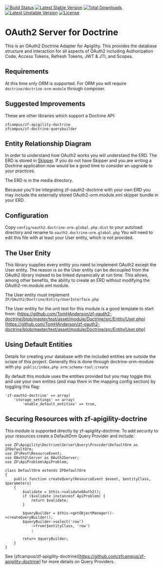 [![Build Status](https://travis-ci.org/TomHAnderson/zf-oauth2-doctrine.svg?branch=0.1.0)](https://travis-ci.org/TomHAnderson/zf-oauth2-doctrine)
[![Latest Stable Version](https://poser.pugx.org/zfcampus/zf-oauth2-doctrine/v/stable.svg)](https://packagist.org/packages/zfcampus/zf-oauth2-doctrine) [![Total Downloads](https://poser.pugx.org/zfcampus/zf-oauth2-doctrine/downloads.svg)](https://packagist.org/packages/zfcampus/zf-oauth2-doctrine) [![Latest Unstable Version](https://poser.pugx.org/zfcampus/zf-oauth2-doctrine/v/unstable.svg)](https://packagist.org/packages/zfcampus/zf-oauth2-doctrine) [![License](https://poser.pugx.org/zfcampus/zf-oauth2-doctrine/license.svg)](https://packagist.org/packages/zfcampus/zf-oauth2-doctrine)

OAuth2 Server for Doctrine
==========================

This is an OAuth2 Doctrine Adapter for Apigility.  This provides the database structure and interaction for all aspects of OAuth2 including Authorization Code, Access Tokens, Refresh Tokens, JWT & JTI, and Scopes.

Requirements
------------

At this time only ORM is supported.  For ORM you will require `doctrine/doctrine-orm-module` through composer.


Suggested Improvements
----------------------

These are other libraries which support a Doctrine API:
```
zfcampus/zf-apigility-doctrine
zfcampus/zf-doctrine-querybuilder
```


Entity Relationship Diagram
---------------------------

In order to understand how OAuth2 works you will understand the ERD.  The ERD is stored in [Skipper](http://www.skipper18.com).  If you do not have Skipper and you are writing a Doctrine application now would be a good time to consider an upgrade to your practices.

The ERD is in the media directory.

Because you'll be integrating zf-oauth2-doctrine with your own ERD you may include the externally stored OAuth2-orm.module.xml skipper bundle in your ERD.


Configuration
-------------

Copy ```config/oauth2.doctrine-orm.global.php.dist``` to your autoload directory and rename to ```oauth2.doctrine-orm.global.php``` You will need to edit this file with at least your User entity, which is not provided.


The User Enity
--------------

This library supplies every entity you need to implement OAuth2 except the User entity.  The reason is so the User entity can be decoupled from the OAuth2 library instead to be linked dynamically at run time.  This allows, among other benefits, the ability to create an ERD without modifying the OAuth2-rm.module.xml module.

The User entity must implement `ZF/OAuth2/Doctrine/Entity/UserInterface.php`

The User entitiy for the unit test for this module is a good template to start from: (https://github.com/TomHAnderson/zf-oauth2-doctrine/blob/master/test/asset/module/Doctrine/src/Entity/User.php)[https://github.com/TomHAnderson/zf-oauth2-doctrine/blob/master/test/asset/module/Doctrine/src/Entity/User.php]


Using Default Entities
----------------------

Details for creating your database with the included entities are outside the scope of this project.  Generally this is done through doctrine-orm-module with ```php public/index.php orm:schema-tool:create```

By default this module uses the entities provided but you may toggle this and use your own entites (and map them in the mapping config section) by toggling this flag:

```
'zf-oauth2-doctrine' => array(
    'storage_settings' => array(
        'enable_default_entities' => true,
```


Securing Resources with zf-apigility-doctrine
------------------------------------------

This module is supported directly by zf-apigility-doctrine.  To add security to your resources create a DefaultOrm Query Provider and include:

```
use ZF\Apigility\Doctrine\Server\Query\Provider\DefaultOrm as ZFDefaultOrm;
use ZF\Rest\ResourceEvent;
use OAuth2\Server as OAuth2Server;
use ZF\ApiProblem\ApiProblem;

class DefaultOrm extends ZFDefaultOrm
{
    public function createQuery(ResourceEvent $event, $entityClass, $parameters)
    {
        $validate = $this->validateOAuth2();
        if ($validate instanceof ApiProblem) {
            return $validate;
        }

        $queryBuilder = $this->getObjectManager()->createQueryBuilder();
        $queryBuilder->select('row')
            ->from($entityClass, 'row')
            ;

        return $queryBuilder;
    }
}

```

See (zfcampus/zf-apigility-doctrine)[https://github.com/zfcampus/zf-apigility-doctrine] for more details on Query Providers.

